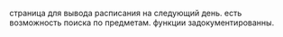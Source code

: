 страница для вывода расписания на следующий день.
есть возможность поиска по предметам.
функции задокументированны.

